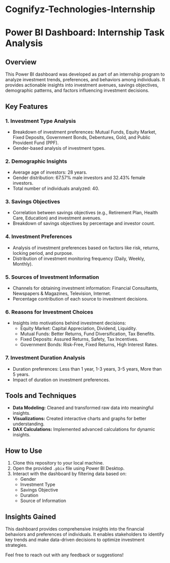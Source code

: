 # Cognifyz-Technologies-Internship

# Power BI Dashboard: Internship Task Analysis

## Overview
This Power BI dashboard was developed as part of an internship program to analyze investment trends, preferences, and behaviors among individuals. It provides actionable insights into investment avenues, savings objectives, demographic patterns, and factors influencing investment decisions.

## Key Features

### 1. **Investment Type Analysis**
- Breakdown of investment preferences: Mutual Funds, Equity Market, Fixed Deposits, Government Bonds, Debentures, Gold, and Public Provident Fund (PPF).
- Gender-based analysis of investment types.

### 2. **Demographic Insights**
- Average age of investors: 28 years.
- Gender distribution: 67.57% male investors and 32.43% female investors.
- Total number of individuals analyzed: 40.

### 3. **Savings Objectives**
- Correlation between savings objectives (e.g., Retirement Plan, Health Care, Education) and investment avenues.
- Breakdown of savings objectives by percentage and investor count.

### 4. **Investment Preferences**
- Analysis of investment preferences based on factors like risk, returns, locking period, and purpose.
- Distribution of investment monitoring frequency (Daily, Weekly, Monthly).

### 5. **Sources of Investment Information**
- Channels for obtaining investment information: Financial Consultants, Newspapers & Magazines, Television, Internet.
- Percentage contribution of each source to investment decisions.

### 6. **Reasons for Investment Choices**
- Insights into motivations behind investment decisions:
  - Equity Market: Capital Appreciation, Dividend, Liquidity.
  - Mutual Funds: Better Returns, Fund Diversification, Tax Benefits.
  - Fixed Deposits: Assured Returns, Safety, Tax Incentives.
  - Government Bonds: Risk-Free, Fixed Returns, High Interest Rates.

### 7. **Investment Duration Analysis**
- Duration preferences: Less than 1 year, 1-3 years, 3-5 years, More than 5 years.
- Impact of duration on investment preferences.

## Tools and Techniques
- **Data Modeling:** Cleaned and transformed raw data into meaningful insights.
- **Visualizations:** Created interactive charts and graphs for better understanding.
- **DAX Calculations:** Implemented advanced calculations for dynamic insights.

## How to Use
1. Clone this repository to your local machine.
2. Open the provided `.pbix` file using Power BI Desktop.
3. Interact with the dashboard by filtering data based on:
   - Gender
   - Investment Type
   - Savings Objective
   - Duration
   - Source of Information

## Insights Gained
This dashboard provides comprehensive insights into the financial behaviors and preferences of individuals. It enables stakeholders to identify key trends and make data-driven decisions to optimize investment strategies.



Feel free to reach out with any feedback or suggestions!
